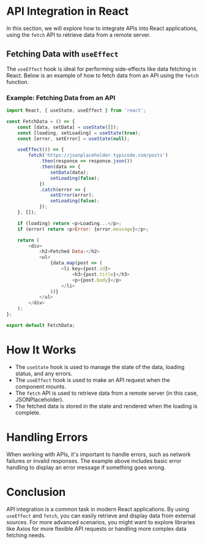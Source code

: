 # API Integration in React

In this section, we will explore how to integrate APIs into React applications, using the `fetch` API to retrieve data from a remote server.

## Fetching Data with `useEffect`

The `useEffect` hook is ideal for performing side-effects like data fetching in React. Below is an example of how to fetch data from an API using the `fetch` function.

### Example: Fetching Data from an API

```javascript
import React, { useState, useEffect } from 'react';

const FetchData = () => {
    const [data, setData] = useState([]);
    const [loading, setLoading] = useState(true);
    const [error, setError] = useState(null);

    useEffect(() => {
        fetch('https://jsonplaceholder.typicode.com/posts')
            .then(response => response.json())
            .then(data => {
                setData(data);
                setLoading(false);
            })
            .catch(error => {
                setError(error);
                setLoading(false);
            });
    }, []);

    if (loading) return <p>Loading...</p>;
    if (error) return <p>Error: {error.message}</p>;

    return (
        <div>
            <h2>Fetched Data:</h2>
            <ul>
                {data.map(post => (
                    <li key={post.id}>
                        <h3>{post.title}</h3>
                        <p>{post.body}</p>
                    </li>
                ))}
            </ul>
        </div>
    );
};

export default FetchData;
```
# How It Works

- The `useState` hook is used to manage the state of the data, loading status, and any errors.
- The `useEffect` hook is used to make an API request when the component mounts.
- The `fetch` API is used to retrieve data from a remote server (in this case, JSONPlaceholder).
- The fetched data is stored in the state and rendered when the loading is complete.

# Handling Errors

When working with APIs, it's important to handle errors, such as network failures or invalid responses. The example above includes basic error handling to display an error message if something goes wrong.

# Conclusion

API integration is a common task in modern React applications. By using `useEffect` and `fetch`, you can easily retrieve and display data from external sources. For more advanced scenarios, you might want to explore libraries like Axios for more flexible API requests or handling more complex data fetching needs.
